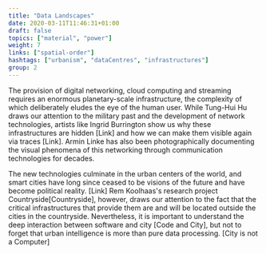 ```yaml
---
title: "Data Landscapes"
date: 2020-03-11T11:46:31+01:00
draft: false
topics: ["material", "power"]
weight: 7
links: ["spatial-order"]
hashtags: ["urbanism", "dataCentres", "infrastructures"]
group: 2
---
```


The provision of digital networking, cloud computing and streaming requires an enormous planetary-scale infrastructure, the complexity of which deliberately eludes the eye of the human user. While Tung-Hui Hu draws our attention to the military past and the development of network technologies, artists like Ingrid Burrington show us why these infrastructures are hidden [Link] and how we can make them visible again via traces [Link]. Armin Linke has also been photographically documenting the visual phenomena of this networking through communication technologies for decades.

The new technologies culminate in the urban centers of the world, and smart cities have long since ceased to be visions of the future and have become political reality. [Link] Rem Koolhaas's research project Countryside[Countryside], however, draws our attention to the fact that the critical infrastructures that provide them are and will be located outside the cities in the countryside. Nevertheless, it is important to understand the deep interaction between software and city [Code and City], but not to forget that urban intelligence is more than pure data processing. [City is not a Computer]